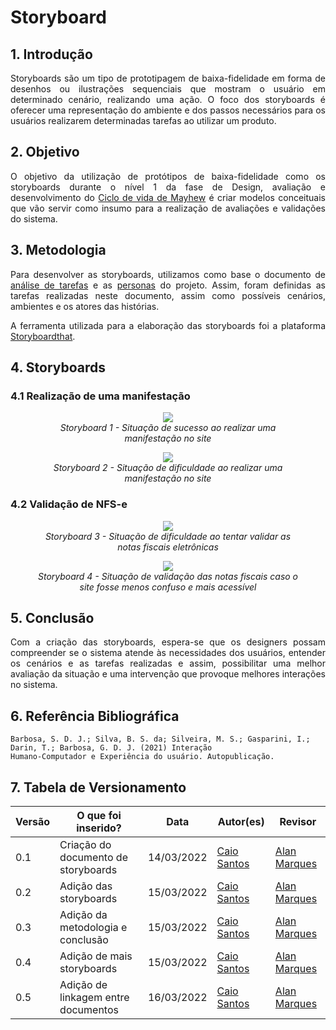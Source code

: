 # Storyboard

## 1. Introdução
<p align='justify'>
    Storyboards são um tipo de prototipagem de baixa-fidelidade em forma de desenhos ou ilustrações sequenciais que mostram o usuário em determinado cenário, realizando uma ação. O foco dos storyboards é oferecer uma representação do ambiente e dos passos necessários para os usuários realizarem determinadas tarefas ao utilizar um produto.
</p>


## 2. Objetivo
<p align='justify'>
    O objetivo da utilização de protótipos de baixa-fidelidade como os storyboards durante o nível 1 da fase de Design, avaliação e desenvolvimento do <a href="https://interacao-humano-computador.github.io/2021.2-PrefeituraMunicipalItabuna/#/planejamento/processo_design?id=_1-engenharia-de-usabilidade-de-mayhew">Ciclo de vida de Mayhew</a> é criar modelos conceituais que vão servir como insumo para a realização de avaliações e validações do sistema.
<p>


## 3. Metodologia
<p align='justify'>
    Para desenvolver as storyboards, utilizamos como base o documento de <a href="https://interacao-humano-computador.github.io/2021.2-PrefeituraMunicipalItabuna/#/analise-de-requisitos/analise-de-tarefas">análise de tarefas</a> e as <a href="https://interacao-humano-computador.github.io/2021.2-PrefeituraMunicipalItabuna/#/analise-de-requisitos/personas">personas</a> do projeto. Assim, foram definidas as tarefas realizadas neste documento, assim como possíveis cenários, ambientes e os atores das histórias.
<p>
<p align='justify'>
    A ferramenta utilizada para a elaboração das storyboards foi a plataforma <a href="https://www.storyboardthat.com/pt">Storyboardthat</a>.
<p>


## 4. Storyboards

### 4.1 Realização de uma manifestação

<figure align="center">
    <img src="./assets/imagens/storyboards/manifestacao_sucesso.png">
    <figcaption align = "center"><i>Storyboard 1 - Situação de sucesso ao realizar uma manifestação no site</i></figcaption>
</figure>


<figure align="center">
    <img src="./assets/imagens/storyboards/manifestacao_dificuldade.png">
    <figcaption align = "center"><i>Storyboard 2 - Situação de dificuldade ao realizar uma manifestação no site</i></figcaption>
</figure>


### 4.2 Validação de NFS-e

<figure align="center">
    <img src="./assets/imagens/storyboards/nfse_dificuldade.png">
    <figcaption align = "center"><i>Storyboard 3 - Situação de dificuldade ao tentar validar as notas fiscais eletrônicas</i></figcaption>
</figure>

<figure align="center">
    <img src="./assets/imagens/storyboards/nfse_sucesso.png">
    <figcaption align = "center"><i>Storyboard 4 - Situação de validação das notas fiscais caso o site fosse menos confuso e mais acessível</i></figcaption>
</figure>

## 5. Conclusão
<p align='justify'>
    Com a criação das storyboards, espera-se que os designers possam compreender se o sistema atende às necessidades dos usuários, entender os cenários e as tarefas realizadas e assim, possibilitar uma melhor avaliação da situação e uma intervenção que provoque melhores interações no sistema.


## 6. Referência Bibliográfica
    Barbosa, S. D. J.; Silva, B. S. da; Silveira, M. S.; Gasparini, I.; Darin, T.; Barbosa, G. D. J. (2021) Interação
    Humano-Computador e Experiência do usuário. Autopublicação.

## 7. Tabela de Versionamento
Versão |  O que foi inserido? | Data | Autor(es)| Revisor |
---- |----- | ---- | ---- | ---- |
0.1| Criação do documento de storyboards|14/03/2022| [Caio Santos](https://github.com/caiobsantos) | [Alan Marques](https://github.com/alan-ms) |]
0.2| Adição das storyboards|15/03/2022| [Caio Santos](https://github.com/caiobsantos) | [Alan Marques](https://github.com/alan-ms) |
0.3| Adição da metodologia e conclusão|15/03/2022| [Caio Santos](https://github.com/caiobsantos) | [Alan Marques](https://github.com/alan-ms) |
0.4| Adição de mais storyboards|15/03/2022| [Caio Santos](https://github.com/caiobsantos) | [Alan Marques](https://github.com/alan-ms) |
0.5| Adição de linkagem entre documentos|16/03/2022| [Caio Santos](https://github.com/caiobsantos) | [Alan Marques](https://github.com/alan-ms) |
